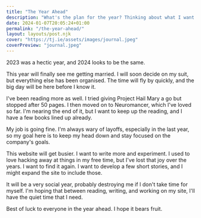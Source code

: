 ```yaml
---
title: "The Year Ahead"
description: "What's the plan for the year? Thinking about what I want to achieve."
date: 2024-01-07T20:05:24+01:00
permalink: "/the-year-ahead/"
layout: layouts/post.njk
cover: "https://tj.ie/assets/images/journal.jpeg"
coverPreview: "journal.jpeg"
---
```


2023 was a hectic year, and 2024 looks to be the same.

This year will finally see me getting married. I will soon decide on my suit, but everything else has been organised. The time will fly by quickly, and the big day will be here before I know it.

I've been reading more as well. I tried giving Project Hail Mary a go but stopped after 50 pages. I then moved on to Neuromancer, which I've loved so far. I'm nearing the end of it, but I want to keep up the reading, and I have a few books lined up already.

My job is going fine. I'm always wary of layoffs, especially in the last year, so my goal here is to keep my head down and stay focused on the company's goals.

This website will get busier. I want to write more and experiment. I used to love hacking away at things in my free time, but I've lost that joy over the years. I want to find it again. I want to develop a few short stories, and I might expand the site to include those.

It will be a very social year, probably destroying me if I don't take time for myself. I'm hoping that between reading, writing, and working on my site, I'll have the quiet time that I need.

Best of luck to everyone in the year ahead. I hope it bears fruit.




